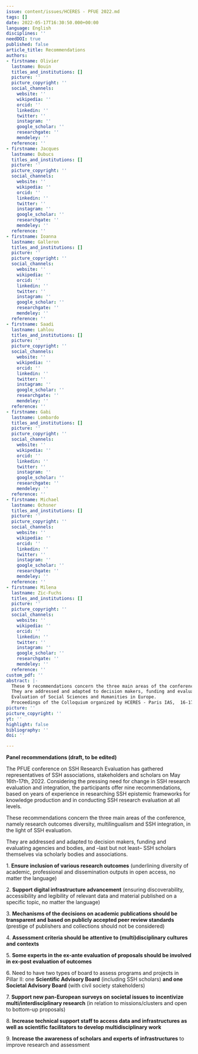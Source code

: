 ```yaml
---
issue: content/issues/HCERES - PFUE 2022.md
tags: []
date: 2022-05-17T16:30:50.000+00:00
language: English
disciplines: ''
needDOI: true
published: false
article_title: Recommendations
authors:
- firstname: Olivier
  lastname: Bouin
  titles_and_institutions: []
  picture: ''
  picture_copyright: ''
  social_channels:
    website: ''
    wikipedia: ''
    orcid: ''
    linkedin: ''
    twitter: ''
    instagram: ''
    google_scholar: ''
    researchgate: ''
    mendeley: ''
  reference: ''
- firstname: Jacques
  lastname: Dubucs
  titles_and_institutions: []
  picture: ''
  picture_copyright: ''
  social_channels:
    website: ''
    wikipedia: ''
    orcid: ''
    linkedin: ''
    twitter: ''
    instagram: ''
    google_scholar: ''
    researchgate: ''
    mendeley: ''
  reference: ''
- firstname: Ioanna
  lastname: Galleron
  titles_and_institutions: []
  picture: ''
  picture_copyright: ''
  social_channels:
    website: ''
    wikipedia: ''
    orcid: ''
    linkedin: ''
    twitter: ''
    instagram: ''
    google_scholar: ''
    researchgate: ''
    mendeley: ''
  reference: ''
- firstname: Saadi
  lastname: Lahlou
  titles_and_institutions: []
  picture: ''
  picture_copyright: ''
  social_channels:
    website: ''
    wikipedia: ''
    orcid: ''
    linkedin: ''
    twitter: ''
    instagram: ''
    google_scholar: ''
    researchgate: ''
    mendeley: ''
  reference: ''
- firstname: Gabi
  lastname: Lombardo
  titles_and_institutions: []
  picture: ''
  picture_copyright: ''
  social_channels:
    website: ''
    wikipedia: ''
    orcid: ''
    linkedin: ''
    twitter: ''
    instagram: ''
    google_scholar: ''
    researchgate: ''
    mendeley: ''
  reference: ''
- firstname: Michael
  lastname: Ochsner
  titles_and_institutions: []
  picture: ''
  picture_copyright: ''
  social_channels:
    website: ''
    wikipedia: ''
    orcid: ''
    linkedin: ''
    twitter: ''
    instagram: ''
    google_scholar: ''
    researchgate: ''
    mendeley: ''
  reference: ''
- firstname: Milena
  lastname: Zic-Fuchs
  titles_and_institutions: []
  picture: ''
  picture_copyright: ''
  social_channels:
    website: ''
    wikipedia: ''
    orcid: ''
    linkedin: ''
    twitter: ''
    instagram: ''
    google_scholar: ''
    researchgate: ''
    mendeley: ''
  reference: ''
custom_pdf: ''
abstract: |-
  These 9 recommendations concern the three main areas of the conference, namely research outcomes diversity, multilingualism and SSH integration, in the light of SSH evaluation.
  They are addressed and adapted to decision makers, funding and evaluating agencies and bodies, and –last but not least– SSH scholars themselves via scholarly bodies and associations.
  Evaluation of Social Sciences and Humanities in Europe.
  Proceedings of the Colloquium organized by HCERES - Paris IAS,  16-17 May 2022
picture: ''
picture_copyright: ''
yt: ''
highlight: false
bibliography: ''
doi: ''

---
```

**Panel recommendations (draft, to be edited)**

The PFUE conference on SSH Research Evaluation has gathered representatives of SSH associations, stakeholders and scholars on May 16th-17th, 2022. Considering the pressing need for change in SSH research evaluation and integration, the participants offer nine recommendations, based on years of experience in researching SSH epistemic frameworks for knowledge production and in conducting SSH research evaluation at all levels.

These recommendations concern the three main areas of the conference, namely research outcomes diversity, multilingualism and SSH integration, in the light of SSH evaluation.

They are addressed and adapted to decision makers, funding and evaluating agencies and bodies, and –last but not least– SSH scholars themselves via scholarly bodies and associations.

1\. **Ensure inclusion of various research outcomes** (underlining diversity of academic, professional and dissemination outputs in open access, no matter the language)

2\. **Support digital infrastructure advancement** (ensuring discoverability, accessibility and legibility of relevant data and material published on a specific topic, no matter the language)

3\. **Mechanisms of the decisions on academic publications should be transparent and based on publicly accepted peer review standards** (prestige of publishers and collections should not be considered)

4\. **Assessment criteria should be attentive to (multi)disciplinary cultures and contexts**

5\. **Some experts in the ex-ante evaluation of proposals should be involved in ex-post evaluation of outcomes**

6\. Need to have two types of board to assess programs and projects in Pillar II: one **Scientific Advisory Board** (including SSH scholars) **and one Societal Advisory Board** (with civil society stakeholders)

7\. **Support new pan-European surveys on societal issues to incentivize multi/interdisciplinary research** (in relation to missions/clusters and open to bottom-up proposals)

8\. **Increase technical support staff to access data and infrastructures as well as scientific facilitators to develop multidisciplinary work**

9\. **Increase the awareness of scholars and experts of infrastructures** to improve research and assessment